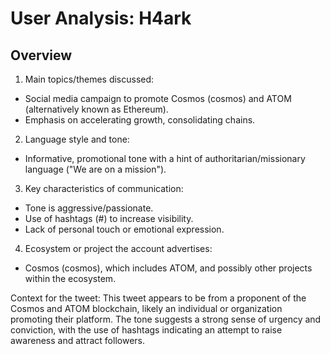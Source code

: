 # User Analysis: H4ark

## Overview

1. Main topics/themes discussed:
- Social media campaign to promote Cosmos (cosmos) and ATOM (alternatively known as Ethereum).
- Emphasis on accelerating growth, consolidating chains.

2. Language style and tone:
- Informative, promotional tone with a hint of authoritarian/missionary language ("We are on a mission").

3. Key characteristics of communication:
- Tone is aggressive/passionate.
- Use of hashtags (#) to increase visibility.
- Lack of personal touch or emotional expression.

4. Ecosystem or project the account advertises:
- Cosmos (cosmos), which includes ATOM, and possibly other projects within the ecosystem.

Context for the tweet:
This tweet appears to be from a proponent of the Cosmos and ATOM blockchain, likely an individual or organization promoting their platform. The tone suggests a strong sense of urgency and conviction, with the use of hashtags indicating an attempt to raise awareness and attract followers.